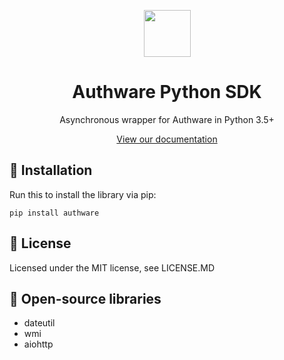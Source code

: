<p align="center">
  <img src="https://github.com/AuthwareCloud/AuthwareDotNet/raw/main/authware-s.png" width="75" height="75">
  <h1 align="center">Authware Python SDK</h1>
  <p align="center">Asynchronous wrapper for Authware in Python 3.5+</p>
   <p align="center">
  <a href="https://docs.authware.org">View our documentation</a>
  </p>
</p>

## 📲 Installation
Run this to install the library via pip:

```
pip install authware
```

## 📜 License
Licensed under the MIT license, see LICENSE.MD

## 📖 Open-source libraries
- dateutil
- wmi
- aiohttp
